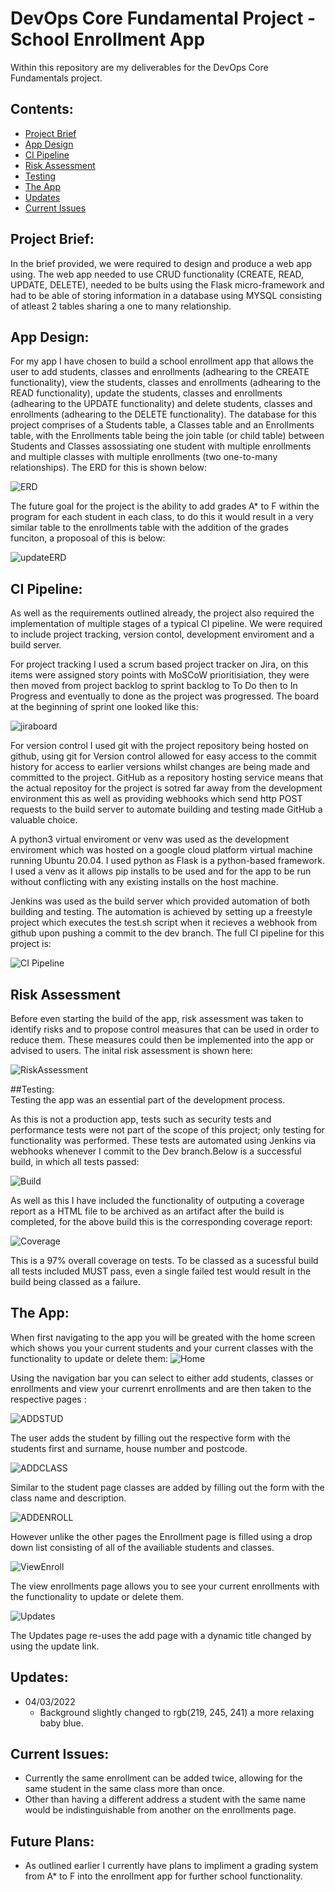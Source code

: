 # DevOps Core Fundamental Project - School Enrollment App
Within this repository are my deliverables for the DevOps Core Fundamentals project.

## Contents:
* [Project Brief](#Project-Brief)  
* [App Design](#App-Design)
* [CI Pipeline](#CI-Pipeline)  
* [Risk Assessment](#Risk-Assessment)
* [Testing](#Testing)
* [The App](#The-App)
* [Updates](#Updates)
* [Current Issues](#Current-Issues)

## Project Brief:  
In the brief provided, we were required to design and produce a web app using. The web app needed to use CRUD functionality (CREATE, READ, UPDATE, DELETE), needed to be bults using the Flask micro-framework and had to be able of storing information in a database using MYSQL consisting of atleast 2 tables sharing a one to many relationship.

## App Design:
For my app I have chosen to build a school enrollment app that allows the user to add students, classes and enrollments (adhearing to the CREATE functionality), view the students, classes and enrollments (adhearing to the READ functionality), update the students, classes and enrollments (adhearing to the UPDATE functionality) and delete students, classes and enrollments (adhearing to the DELETE functionality). The database for this project comprises of a Students table, a Classes table and an Enrollments table, with the Enrollments table being the join table (or child table) between Students and Classes assossiating one student with multiple enrollments and multiple classes with multiple enrollments (two one-to-many relationships). The ERD for this is shown below:

![ERD](https://github.com/Christian-Sav/QA_Project/blob/feature/Figures/ERD%20Version%201.png)

The future goal for the project is the ability to add grades A* to F within the program for each student in each class, to do this it would result in a very similar table to the enrollments table with the addition of the grades funciton, a proposoal of this is below:

![updateERD](https://github.com/Christian-Sav/QA_Project/blob/feature/Figures/ERD%20Version%202.png)

## CI Pipeline: 
As well as the requirements outlined already, the project also required the implementation of multiple stages of a typical CI pipeline. We were required to include project tracking, version contol, development enviroment and a build server. 

For project tracking I used a scrum based project tracker on Jira, on this items were assigned story points with MoSCoW prioritisiation, they were then moved from project backlog to sprint backlog to To Do then to In Progress and eventually to done as the project was progressed. The board at the beginning of sprint one looked like this:

![jiraboard](https://github.com/Christian-Sav/QA_Project/blob/feature/Figures/sprint.png)

For version control I used git with the project repository being hosted on github, using git for Version control allowed for easy access to the commit history for access to earlier versions whilst changes are being made and committed to the project. GitHub as a repository hosting service means that the actual repositoy for the project is sotred far away from the development environment this as well as providing webhooks which send http POST requests to the build server to automate building and testing made GitHub a valuable choice.

A python3 virtual enviroment or venv was used as the development enviroment which was hosted on a google cloud platform virtual machine running Ubuntu 20.04. I used python as Flask is a python-based framework. I used a venv as it allows pip installs to be used and for the app to be run without conflicting with any existing installs on the host machine. 

Jenkins was used as the build server which provided automation of both building and testing. The automation is achieved by setting up a freestyle project which executes the test.sh script when it recieves a webhook from github upon pushing a commit to the dev branch. The full CI pipeline for this project is:

![CI Pipeline](https://github.com/Christian-Sav/QA_Project/blob/feature/Figures/CI%20Pipeline.png)

## Risk Assessment
Before even starting the build of the app, risk assessment was taken to identify risks and to propose control measures that can be used in order to reduce them. These measures could then be implemented into the app or advised to users. The inital risk assessment is shown here: 

![RiskAssessment](https://github.com/Christian-Sav/QA_Project/blob/feature/Figures/Risk%20Assessment.png)
 

##Testing:  
Testing the app was an essential part of the development process.

As this is not a production app, tests such as security tests and performance tests were not part of the scope of this project; only testing for functionality was performed. These tests are automated using Jenkins via webhooks whenever I commit to the Dev branch.Below is a  successful build, in which all tests passed:  

![Build](https://github.com/Christian-Sav/QA_Project/blob/feature/Figures/Build%20tests%20pass.png)

As well as this I have included the functionality of outputing a coverage report as a HTML file to be archived as an artifact after the build is completed, for the above build this is the corresponding coverage report:

![Coverage](https://github.com/Christian-Sav/QA_Project/blob/feature/Figures/CI%20Coverage.png)

This is a 97% overall coverage on tests. To be classed as a sucessful build all tests included MUST pass, even a single failed test would result in the build being classed as a failure.

## The App:

When first navigating to the app you will be greated with the home screen which shows you your current students and your current classes with the functionality to update or delete them:
 ![Home](https://github.com/Christian-Sav/QA_Project/blob/feature/Figures/Home%20Page.png)
 
 Using the navigation bar you can select to either add students, classes or enrollments and view your currenrt enrollments and are then taken to the respective pages :
 
 ![ADDSTUD](https://github.com/Christian-Sav/QA_Project/blob/feature/Figures/Add%20Student.png)
 
 The user adds the student by filling out the respective form with the students first and surname, house number and postcode.
 
 ![ADDCLASS](https://github.com/Christian-Sav/QA_Project/blob/feature/Figures/Add%20Class.png)
 
 Similar to the student page classes are added by filling out the form with the class name and description.
 
 ![ADDENROLL](https://github.com/Christian-Sav/QA_Project/blob/feature/Figures/Add%20Enrollment.png)
 
 However unlike the other pages the Enrollment page is filled using a drop down list consisting of all of the availiable students and classes.
 
 ![ViewEnroll](https://github.com/Christian-Sav/QA_Project/blob/feature/Figures/View%20Enrollments.png)
 
The view enrollments page allows you to see your current enrollments with the functionality to update or delete them.

![Updates](https://github.com/Christian-Sav/QA_Project/blob/feature/Figures/Update.png)

The Updates page re-uses the add page with a dynamic title changed by using the update link.
 
 ## Updates:
 * 04/03/2022
     * Background slightly changed to rgb(219, 245, 241) a more relaxing baby blue.
 
 ## Current Issues:
* Currently the same enrollment can be added twice, allowing for the same student in  the same class more than once.
* Other than having a different address a student with the same name would be indistinguishable from another on the enrollments page.

## Future Plans:
* As outlined earlier I currently have plans to impliment a grading system from A* to F into the enrollment app for further school functionality.
